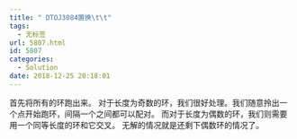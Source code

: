 ```yaml
---
title: " DTOJ3084置换\t\t"
tags:
  - 无标签
url: 5807.html
id: 5807
categories:
  - Solution
date: 2018-12-25 20:18:01
---
```


首先将所有的环跑出来。 对于长度为奇数的环，我们很好处理。我们随意拎出一个点开始跑环，间隔一个之间都可以配对。 而对于长度为偶数的环，我们则需要用一个同等长度的环和它交叉。 无解的情况就是还剩下偶数环的情况了。